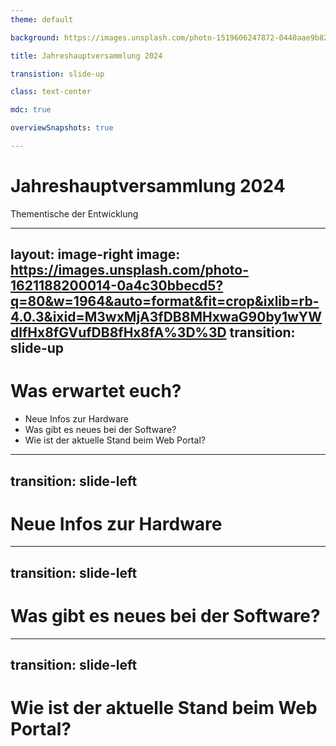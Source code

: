 ```yaml
---
theme: default

background: https://images.unsplash.com/photo-1519606247872-0440aae9b827?q=80&w=2070&auto=format&fit=crop&ixlib=rb-4.0.3&ixid=M3wxMjA3fDB8MHxwaG90by1wYWdlfHx8fGVufDB8fHx8fA%3D%3D

title: Jahreshauptversammlung 2024

transistion: slide-up

class: text-center

mdc: true

overviewSnapshots: true

---
```


# Jahreshauptversammlung 2024

Thementische der Entwicklung

---
layout: image-right
image: https://images.unsplash.com/photo-1621188200014-0a4c30bbecd5?q=80&w=1964&auto=format&fit=crop&ixlib=rb-4.0.3&ixid=M3wxMjA3fDB8MHxwaG90by1wYWdlfHx8fGVufDB8fHx8fA%3D%3D
transition: slide-up
---

# Was erwartet euch? 

 - Neue Infos zur Hardware
 - Was gibt es neues bei der Software?
 - Wie ist der aktuelle Stand beim Web Portal?

---
transition: slide-left
---

# Neue Infos zur Hardware

---
transition: slide-left
---

# Was gibt es neues bei der Software?

---
transition: slide-left
---

# Wie ist der aktuelle Stand beim Web Portal?



